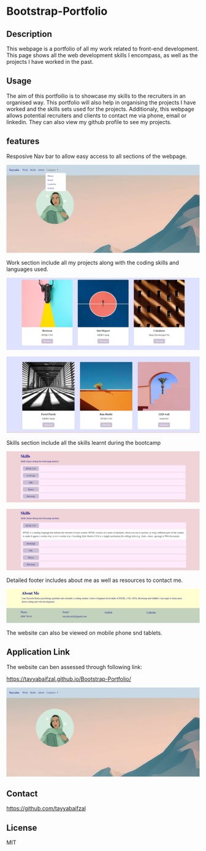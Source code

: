 # Bootstrap-Portfolio

## Description
This webpage is a portfolio of all my work related to front-end development. This page shows all the web development skills I encompass, as well as the projects I have worked in the past.

## Usage
The aim of this portfoilio is to showcase my skills to the recruiters in an organised way. This portfolio will also help in organising the projects I have worked and the skills sets used for the projects. Additionaly, this webpage allows potential recruiters and clients to contact me via phone, email or linkedin. They can also view my github profile to see my projects.

## features
Resposive Nav bar to allow easy access to all sections of the webpage.

![Alt text](assets/images/readme1.png)


Work section include all my projects along with the coding skills and languages used.

![Alt text](assets/images/readme3.png)

![Alt text](assets/images/readme4.png)

Skills section include all the skills learnt during the bootcamp

![Alt text](assets/images/readme7.png)

![Alt text](assets/images/readme5.png)

Detailed footer includes about me as well as resources to contact me.

![Alt text](assets/images/readme6.png)


The website can also be viewed on mobile phone snd tablets. 

## Application Link
The website can ben assessed through following link:

https://tayyabaifzal.github.io/Bootstrap-Portfolio/


![Alt text](assets/images/readme2.png)


## Contact
https://github.com/tayyabaifzal


## License
MIT
